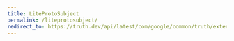 ```yaml
---
title: LiteProtoSubject
permalink: /liteprotosubject/
redirect_to: https://truth.dev/api/latest/com/google/common/truth/extensions/proto/LiteProtoSubject.html
---
```

